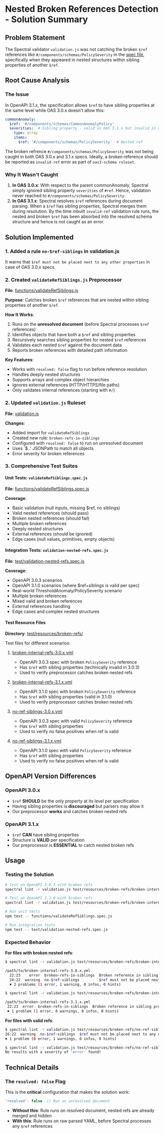 # Nested Broken References Detection - Solution Summary

## Problem Statement

The Spectral validator `validation.js` was not catching the broken `$ref` references like `#/components/schemas/PolicySeverity` in the [spec file](/test/resources/broken-refs/broken-internal-refs-3.0.x.yml), specifically when they appeared in nested structures within sibling properties of another `$ref`.

## Root Cause Analysis

### The Issue

In OpenAPI 3.1.x, the specification allows `$ref` to have sibling properties at the same level while OAS 3.0.x doesn't allow this:

```yaml
commonAnomaly:
  $ref: '#/components/schemas/CommonAnomalyPolicy'
  severities:  # Sibling property - valid in OAS 3.1.x but invalid in OAS 3.0.x and are genrally ignored by toolings
    type: array
    items:
      $ref: '#/components/schemas/PolicySeverity'  # Nested ref
```
The broken refrence `#/components/schemas/PolicySeverity` was not being caught in both OAS 3.0.x and 3.1.x specs. Ideally, a broken reference should be reported as `invalid-ref` error as part of `oas3-schema ruleset`.

### Why It Wasn't Caught

1. **In OAS 3.0.x**: With respect to the parent commonAnomaly, Spectral simply ignored sibling property `severities` of `#ref`. Hence, validation never reached to `#/components/schemas/PolicySeverity`.
2. **In OAS 3.1.x**: Spectral resolves `$ref` references during document parsing. When a `$ref` has sibling properties, Spectral merges them during resolution. By the time inbuilt `invalid-ref` validation rule runs, the nested and broken `$ref` has been absorbed into the resolved schema structure and hence is not caught as an error.

## Solution Implemented

### 1. Added a rule `no-$ref-siblings` in validation.js 
It warns that `$ref must not be placed next to any other properties` in case of OAS 3.0.x specs.

### 2. Created `validateRefSiblings.js` Preprocessor

**File**: [functions/validateRefSiblings.js](/functions/validateRefSiblings.js)

**Purpose**: Catches broken `$ref` references that are nested within sibling properties of another `$ref`.

**How It Works**:
1. Runs on the **unresolved document** (before Spectral processes `$ref` references)
2. Identifies objects that have both a `$ref` and sibling properties
3. Recursively searches sibling properties for nested `$ref` references
4. Validates each nested `$ref` against the document data
5. Reports broken references with detailed path information

**Key Features**:
- Works with `resolved: false` flag to run before reference resolution
- Handles deeply nested structures
- Supports arrays and complex object hierarchies
- Ignores external references (HTTP/HTTPS/file paths)
- Only validates internal references (starting with `#/`)

### 2. Updated `validation.js` Ruleset

**File**: [validation.js](/validation.js) 

**Changes**:
- Added import for `validateRefSiblings`
- Created new rule: `broken-refs-in-siblings`
- Configured with `resolved: false` to run on unresolved document
- Uses `$..' JSONPath to match all objects
- Error severity for broken references


### 3. Comprehensive Test Suites

#### Unit Tests: `validateRefSiblings.spec.js`

**File**: [functions/validateRefSiblings.spec.js](/functions/validateRefSiblings.spec.js)

**Coverage**:
- Basic validation (null inputs, missing $ref, no siblings)
- Valid nested references (should pass)
- Broken nested references (should fail)
- Multiple broken references
- Deeply nested structures
- External references (should be ignored)
- Edge cases (null values, primitives, empty objects)

#### Integration Tests: `validation-nested-refs.spec.js`

**File**: [test/validation-nested-refs.spec.js](/test/validation-nested-refs.spec.js)

**Coverage**:
- OpenAPI 3.0.3 scenarios
- OpenAPI 3.1.0 scenarios (where $ref+siblings is valid per spec)
- Real-world ThresholdAnomaly/PolicySeverity scenario
- Multiple broken references
- Mixed valid and broken references
- External references handling
- Edge cases and complex nested structures


#### Test Resource Files

**Directory**: [test/resources/broken-refs/](/test/resources/broken-refs/)

Test files for different scenarios:

1. [broken-internal-refs-3.0.x.yml](/test/resources/broken-refs/broken-internal-refs-3.0.x.yml)
   - OpenAPI 3.0.3 spec with broken `PolicySeverity` reference
   - Has `$ref` with sibling properties (technically invalid in 3.0.3)
   - Used to verify preprocessor catches broken nested refs

2. [broken-internal-refs-3.1.x.yml](/test/resources/broken-refs/broken-internal-refs-3.1.x.yml)
   - OpenAPI 3.1.0 spec with broken `PolicySeverity` reference
   - Has `$ref` with sibling properties (valid in 3.1.0)
   - Used to verify preprocessor catches broken nested refs

3. [no-ref-siblings-3.0.x.yml](/test/resources/broken-refs/no-ref-siblings-3.0.x.yml)
   - OpenAPI 3.0.3 spec with valid `PolicySeverity` reference
   - Has `$ref` with sibling properties
   - Used to verify no false positives when ref is valid

4. [no-ref-siblings-3.1.x.yml](/test/resources/broken-refs/no-ref-siblings-3.1.x.yml)
   - OpenAPI 3.1.0 spec with valid `PolicySeverity` reference
   - Has `$ref` with sibling properties
   - Used to verify no false positives when ref is valid


## OpenAPI Version Differences

### OpenAPI 3.0.x

- `$ref` **SHOULD** be the only property at its level per specification
- Having sibling properties is **discouraged** but parsers may allow it
- Our preprocessor **works** and catches broken nested refs

### OpenAPI 3.1.x

- `$ref` **CAN** have sibling properties 
- Structure is **VALID** per specification
- Our preprocessor is **ESSENTIAL** to catch nested broken refs

## Usage

### Testing the Solution

```bash
# Test on OpenAPI 3.0.3 with broken refs
spectral lint -r validation.js test/resources/broken-refs/broken-internal-refs-3.0.x.yml

# Test on OpenAPI 3.1.0 with broken refs
spectral lint -r validation.js test/resources/broken-refs/broken-internal-refs-3.1.x.yml

# Run unit tests
npm test -- functions/validateRefSiblings.spec.js

# Run integration tests
npm test -- test/validation-nested-refs.spec.js
```

### Expected Behavior

**For files with broken nested refs**:
```bash
$ spectral lint -r validation.js test/resources/broken-refs/broken-internal-refs-3.0.x.yml

/path/to/broken-internal-refs-3.0.x.yml
  22:23    error  broken-refs-in-siblings  Broken reference in sibling property 'severities.items.$ref': #/components/schemas/PolicySeverity  components.schemas.TestSchema.properties.commonAnomaly
  24:22  warning  no-$ref-siblings         $ref must not be placed next to any other properties                                               components.schemas.TestSchema.properties.commonAnomaly.severities
  ✖ 2 problems (1 error, 1 warning, 0 infos, 0 hints)
```
```bash
$ spectral lint -r validation.js test/resources/broken-refs/broken-internal-refs-3.1.x.yml

/path/to/broken-internal-refs-3.1.x.yml
 22:23  error  broken-refs-in-siblings  Broken reference in sibling property 'severities.items.$ref': #/components/schemas/PolicySeverity
 ✖ 1 problem (1 error, 0 warnings, 0 infos, 0 hints)
```

**For files with valid refs**:
```bash
$ spectral lint -r validation.js test/resources/broken-refs/no-ref-siblings-3.0.x.yml
26:22  warning  no-$ref-siblings  $ref must not be placed next to any other properties  components.schemas.TestSchema.properties.commonAnomaly.severities
✖ 1 problem (0 error, 1 warnings, 0 infos, 0 hints)
```
```bash
$ spectral lint -r validation.js test/resources/broken-refs/no-ref-siblings-3.0.x.yml
No results with a severity of 'error' found!
```

## Technical Details

### The `resolved: false` Flag

This is the **critical** configuration that makes the solution work:

```javascript
'resolved': false  // Run on unresolved document
```

- **Without this**: Rule runs on resolved document, nested refs are already merged and hidden
- **With this**: Rule runs on raw parsed YAML, before Spectral processes any `$ref` references
